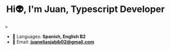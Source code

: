 <h1 align="center">Hi👽, I'm Juan, Typescript Developer</h1>>

- 💬 Languages: **Spanish, English B2**
- 💌 Email: **juaneliasjabib02@gmail.com**
